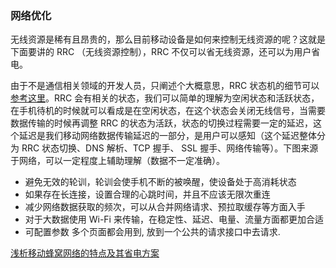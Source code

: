 ### 网络优化

无线资源是稀有且昂贵的，那么目前移动设备是如何来控制无线资源的呢？这就是下面要讲的 RRC （无线资源控制），RRC 不仅可以省无线资源，还可以为用户省电。

由于不是通信相关领域的开发人员，只阐述个大概意思，RRC 状态机的细节可以[参考这里](https://link.jianshu.com/?t=http://www.vccoo.com/v/08a9fc)。RRC 会有相关的状态，我们可以简单的理解为空闲状态和活跃状态，在手机待机的时候就可以看成是在空闲状态，在这个状态会关闭无线信号，当需要数据传输的时候再调整 RRC 的状态为活跃，状态的切换过程需要一定的延迟，这个延迟是我们移动网络数据传输延迟的一部分，是用户可以感知（这个延迟整体分为 RRC 状态切换、DNS 解析、TCP 握手、 SSL 握手、网络传输等）。下图来源于网络，可以一定程度上辅助理解（数据不一定准确）。

- 避免无效的轮训，轮训会使手机不断的被唤醒，使设备处于高消耗状态
- 如果存在长连接，设置合理的心跳时间，并且不应该无限次重连
- 减少网络数据获取的频次，可以从合并网络请求、预拉取缓存等方面入手
- 对于大数据使用 Wi-Fi 来传输，在稳定性、延迟、电量、流量方面都更加合适
- 可配置参数 多个页面都会用到, 放到一个公共的请求接口中去请求.

[浅析移动蜂窝网络的特点及其省电方案](https://www.jianshu.com/p/6164c4e7e0d0)

